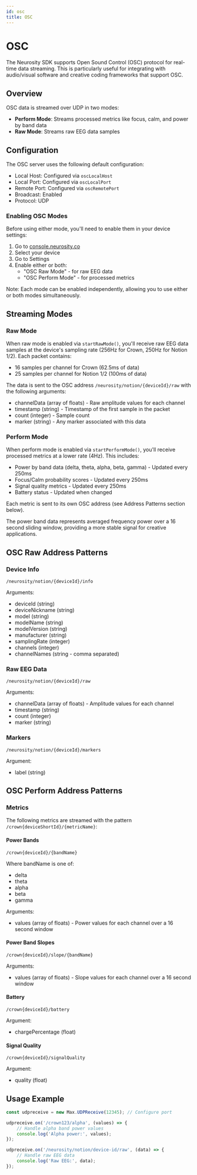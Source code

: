 ```yaml
---
id: osc
title: OSC
---
```


# OSC

The Neurosity SDK supports Open Sound Control (OSC) protocol for real-time data streaming. This is particularly useful for integrating with audio/visual software and creative coding frameworks that support OSC.

## Overview

OSC data is streamed over UDP in two modes:

- **Perform Mode**: Streams processed metrics like focus, calm, and power by band data
- **Raw Mode**: Streams raw EEG data samples

## Configuration

The OSC server uses the following default configuration:

- Local Host: Configured via `oscLocalHost` 
- Local Port: Configured via `oscLocalPort`
- Remote Port: Configured via `oscRemotePort`
- Broadcast: Enabled
- Protocol: UDP

### Enabling OSC Modes

Before using either mode, you'll need to enable them in your device settings:

1. Go to [console.neurosity.co](https://console.neurosity.co)
2. Select your device
3. Go to Settings
4. Enable either or both:
   - "OSC Raw Mode" - for raw EEG data
   - "OSC Perform Mode" - for processed metrics

Note: Each mode can be enabled independently, allowing you to use either or both modes simultaneously.

## Streaming Modes

### Raw Mode
When raw mode is enabled via `startRawMode()`, you'll receive raw EEG data samples at the device's sampling rate (256Hz for Crown, 250Hz for Notion 1/2). Each packet contains:

- 16 samples per channel for Crown (62.5ms of data)
- 25 samples per channel for Notion 1/2 (100ms of data)

The data is sent to the OSC address `/neurosity/notion/{deviceId}/raw` with the following arguments:
- channelData (array of floats) - Raw amplitude values for each channel
- timestamp (string) - Timestamp of the first sample in the packet
- count (integer) - Sample count
- marker (string) - Any marker associated with this data

### Perform Mode 
When perform mode is enabled via `startPerformMode()`, you'll receive processed metrics at a lower rate (4Hz). This includes:

- Power by band data (delta, theta, alpha, beta, gamma) - Updated every 250ms
- Focus/Calm probability scores - Updated every 250ms 
- Signal quality metrics - Updated every 250ms
- Battery status - Updated when changed

Each metric is sent to its own OSC address (see Address Patterns section below).

The power band data represents averaged frequency power over a 16 second sliding window, providing a more stable signal for creative applications.

## OSC Raw Address Patterns

### Device Info
`/neurosity/notion/{deviceId}/info`

Arguments:
- deviceId (string)
- deviceNickname (string) 
- model (string)
- modelName (string)
- modelVersion (string)
- manufacturer (string)
- samplingRate (integer)
- channels (integer)
- channelNames (string - comma separated)

### Raw EEG Data
`/neurosity/notion/{deviceId}/raw`

Arguments:
- channelData (array of floats) - Amplitude values for each channel
- timestamp (string)
- count (integer)
- marker (string)

### Markers
`/neurosity/notion/{deviceId}/markers`

Argument:
- label (string)

## OSC Perform Address Patterns

### Metrics

The following metrics are streamed with the pattern `/crown{deviceShortId}/{metricName}`:

#### Power Bands
`/crown{deviceId}/{bandName}`

Where bandName is one of:
- delta
- theta 
- alpha
- beta
- gamma

Arguments:
- values (array of floats) - Power values for each channel over a 16 second window

#### Power Band Slopes
`/crown{deviceId}/slope/{bandName}`

Arguments:
- values (array of floats) - Slope values for each channel over a 16 second window

#### Battery
`/crown{deviceId}/battery`

Argument:
- chargePercentage (float)

#### Signal Quality
`/crown{deviceId}/signalQuality`

Argument:
- quality (float)

## Usage Example


```javascript
const udpreceive = new Max.UDPReceive(12345); // Configure port

udpreceive.on('/crown123/alpha', (values) => {
    // Handle alpha band power values
    console.log('Alpha power:', values);
});

udpreceive.on('/neurosity/notion/device-id/raw', (data) => {
    // Handle raw EEG data
    console.log('Raw EEG:', data);
});
```